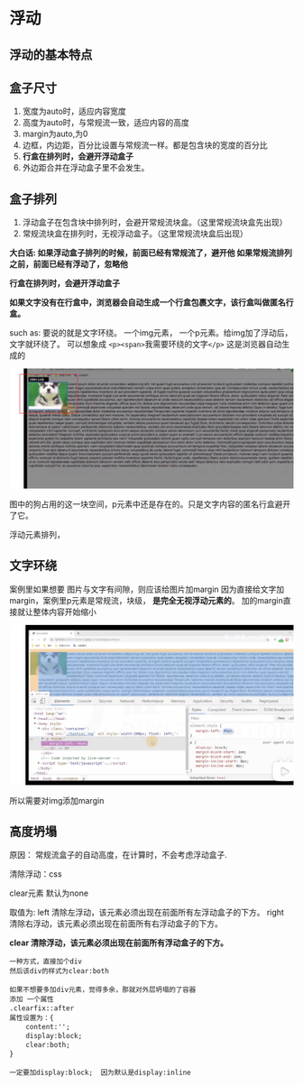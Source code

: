 # 浮动

## 浮动的基本特点

## 盒子尺寸

1. 宽度为auto时，适应内容宽度
2. 高度为auto时，与常规流一致，适应内容的高度
3. margin为auto,为0
4. 边框，内边距，百分比设置与常规流一样。都是包含块的宽度的百分比
5. **行盒在排列时，会避开浮动盒子**
6. 外边距合并在浮动盒子里不会发生。

## 盒子排列

1. 浮动盒子在包含块中排列时，会避开常规流块盒。（这里常规流块盒先出现）
2. 常规流块盒在排列时，无视浮动盒子。（这里常规流块盒后出现）

**大白话: 如果浮动盒子排列的时候，前面已经有常规流了，避开他
    如果常规流排列之前，前面已经有浮动了，忽略他**

**行盒在排列时，会避开浮动盒子**

**如果文字没有在行盒中，浏览器会自动生成一个行盒包裹文字，该行盒叫做匿名行盒。**

such as: 要说的就是文字环绕。
    一个img元素， 一个p元素。给img加了浮动后，文字就环绕了。
    可以想象成 `<p><span>`我需要环绕的文字`</p>` 这是浏览器自动生成的

![](assets/这块空间还是存在的，只是行盒避开了它.png)

图中的狗占用的这一块空间，p元素中还是存在的。只是文字内容的匿名行盒避开了它。

浮动元素排列，

## 文字环绕

案例里如果想要 图片与文字有间隙，则应该给图片加margin
因为直接给文字加margin，案例里p元素是常规流，块级，
**是完全无视浮动元素的**。
加的margin直接就让整体内容开始缩小

![](assets/文字环绕-对p元素更改margin.png)

所以需要对img添加margin

## 高度坍塌

原因： 常规流盒子的自动高度，在计算时，不会考虑浮动盒子.

清除浮动：css

clear元素 默认为none

取值为:
    left 清除左浮动，该元素必须出现在前面所有左浮动盒子的下方。
    right 清除右浮动，该元素必须出现在前面所有右浮动盒子的下方。

  **clear 清除浮动，该元素必须出现在前面所有浮动盒子的下方。**

    一种方式，直接加个div
    然后该div的样式为clear:both

    如果不想要多加div元素，觉得多余，那就对外层坍塌的了容器
    添加 一个属性
    .clearfix::after
    属性设置为：{
        content:'';
        display:block;
        clear:both;
    }

    一定要加display:block;  因为默认是display:inline
